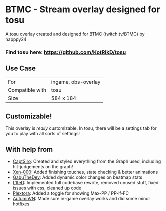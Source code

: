 # BTMC - Stream overlay designed for tosu

A tosu overlay created and designed for BTMC (twitch.tv/BTMC) by happpy24

### Find tosu here: https://github.com/KotRikD/tosu

## Use Case

|                 |                     |
| --------------- | ------------------- |
| For             | ingame, obs-overlay |
| Compatible with | tosu                |
| Size            | 584 x 184           |

## Customizable!

This overlay is _really_ customizable. In tosu, there will be a settings tab for you to play with all sorts of settings!

## With help from

-   [CaptSiro](https://github.com/CaptSiro): Created and styled everything from the Graph used, including hit-judgements on the graph!
-   [Xen-000](https://github.com/xen-000): Added finishing touches, state checking & better animations
-   [GabuTheDev](https://github.com/GabuTheDev): Added dynamic color changes on beatmap stats
-   [L1teD](https://github.com/L1teD): Implemented full codebase rewrite, removed unused stuff, fixed issues with css, cleaned up code
-   [Plextora](https://github.com/Plextora): Added a toggle for showing Max-PP / PP-if-FC
-   [AutumnVN](https://github.com/AutumnVN): Made sure in-game overlay works and did some minor hotfixes
